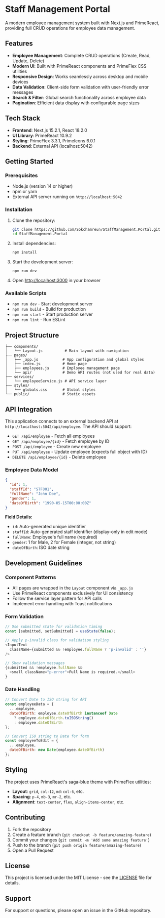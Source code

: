 # Staff Management Portal

A modern employee management system built with Next.js and PrimeReact, providing full CRUD operations for employee data management.

## Features

- **Employee Management**: Complete CRUD operations (Create, Read, Update, Delete)
- **Modern UI**: Built with PrimeReact components and PrimeFlex CSS utilities
- **Responsive Design**: Works seamlessly across desktop and mobile devices
- **Data Validation**: Client-side form validation with user-friendly error messages
- **Search & Filter**: Global search functionality across employee data
- **Pagination**: Efficient data display with configurable page sizes

## Tech Stack

- **Frontend**: Next.js 15.2.1, React 18.2.0
- **UI Library**: PrimeReact 10.9.2
- **Styling**: PrimeFlex 3.3.1, PrimeIcons 6.0.1
- **Backend**: External API (localhost:5042)

## Getting Started

### Prerequisites

- Node.js (version 14 or higher)
- npm or yarn
- External API server running on `http://localhost:5042`

### Installation

1. Clone the repository:
   ```bash
   git clone https://github.com/Sokchamreun/StaffManagement.Portal.git
   cd StaffManagement.Portal
   ```

2. Install dependencies:
   ```bash
   npm install
   ```

3. Start the development server:
   ```bash
   npm run dev
   ```

4. Open [http://localhost:3000](http://localhost:3000) in your browser

### Available Scripts

- `npm run dev` - Start development server
- `npm run build` - Build for production
- `npm run start` - Start production server
- `npm run lint` - Run ESLint

## Project Structure

```
├── components/
│   └── Layout.js          # Main layout with navigation
├── pages/
│   ├── _app.js           # App configuration and global styles
│   ├── index.js          # Home page
│   ├── employees.js      # Employee management page
│   └── api/              # Demo API routes (not used for real data)
├── services/
│   └── employeeService.js # API service layer
├── styles/
│   └── globals.css       # Global styles
└── public/               # Static assets
```

## API Integration

This application connects to an external backend API at `http://localhost:5042/api/employee`. The API should support:

- `GET /api/employee` - Fetch all employees
- `GET /api/employee/{id}` - Fetch employee by ID
- `POST /api/employee` - Create new employee
- `PUT /api/employee` - Update employee (expects full object with ID)
- `DELETE /api/employee/{id}` - Delete employee

### Employee Data Model

```json
{
  "id": 1,
  "staffId": "STF001",
  "fullName": "John Doe",
  "gender": 1,
  "dateOfBirth": "1990-05-15T00:00:00Z"
}
```

**Field Details:**
- `id`: Auto-generated unique identifier
- `staffId`: Auto-generated staff identifier (display-only in edit mode)
- `fullName`: Employee's full name (required)
- `gender`: 1 for Male, 2 for Female (integer, not string)
- `dateOfBirth`: ISO date string

## Development Guidelines

### Component Patterns

- All pages are wrapped in the `Layout` component via `_app.js`
- Use PrimeReact components exclusively for UI consistency
- Follow the service layer pattern for API calls
- Implement error handling with Toast notifications

### Form Validation

```javascript
// Use submitted state for validation timing
const [submitted, setSubmitted] = useState(false);

// Apply p-invalid class for validation styling
<InputText
  className={submitted && !employee.fullName ? 'p-invalid' : ''}
/>

// Show validation messages
{submitted && !employee.fullName && 
  <small className="p-error">Full Name is required.</small>
}
```

### Date Handling

```javascript
// Convert Date to ISO string for API
const employeeData = {
  ...employee,
  dateOfBirth: employee.dateOfBirth instanceof Date 
    ? employee.dateOfBirth.toISOString() 
    : employee.dateOfBirth
};

// Convert ISO string to Date for form
const employeeToEdit = {
  ...employee,
  dateOfBirth: new Date(employee.dateOfBirth)
};
```

## Styling

The project uses PrimeReact's saga-blue theme with PrimeFlex utilities:

- **Layout**: `grid`, `col-12`, `md:col-6`, etc.
- **Spacing**: `p-4`, `mb-3`, `mr-2`, etc.
- **Alignment**: `text-center`, `flex`, `align-items-center`, etc.

## Contributing

1. Fork the repository
2. Create a feature branch (`git checkout -b feature/amazing-feature`)
3. Commit your changes (`git commit -m 'Add some amazing feature'`)
4. Push to the branch (`git push origin feature/amazing-feature`)
5. Open a Pull Request

## License

This project is licensed under the MIT License - see the [LICENSE](LICENSE) file for details.

## Support

For support or questions, please open an issue in the GitHub repository.

